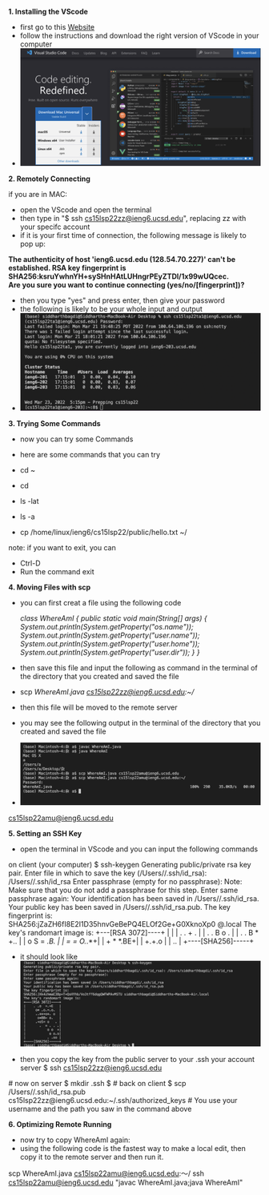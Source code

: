 **1. Installing the VScode**
- first go to this [Website](https://code.visualstudio.com/)
- follow the instructions and download the right version of VScode in your computer
- ![VScode1](https://github.com/hahacen/lab-report1/blob/main/%E5%B1%8F%E5%B9%95%E5%BF%AB%E7%85%A7%202022-04-10%2017.33.30.png)


**2. Remotely Connecting**

if you are in MAC:
- open the VScode and open the terminal
- then type in "$ ssh cs15lsp22zz@ieng6.ucsd.edu", replacing zz with your specifc account
- if it is your first time of connection, the following message is likely to pop up:

 **The authenticity of host 'ieng6.ucsd.edu (128.54.70.227)' can't be established.
 RSA key fingerprint is SHA256:ksruYwhnYH+sySHnHAtLUHngrPEyZTDl/1x99wUQcec.  
 Are you sure you want to continue connecting (yes/no/[fingerprint])?**

- then you type "yes" and press enter, then give your password
- the following is likely to be your whole input and output
- ![connect](https://github.com/hahacen/lab-report1/blob/main/%E5%B1%8F%E5%B9%95%E5%BF%AB%E7%85%A7%202022-04-10%2017.45.30.png)


**3. Trying Some Commands**
- now you can try some Commands 
- here are some commands that you can try 

- cd ~
- cd
- ls -lat
- ls -a
- cp /home/linux/ieng6/cs15lsp22/public/hello.txt ~/

note: if you want to exit, you can 
- Ctrl-D
- Run the command exit


**4. Moving Files with scp**
- you can first creat a file using the following code
  
  _class WhereAmI {
  public static void main(String[] args) {
    System.out.println(System.getProperty("os.name"));
    System.out.println(System.getProperty("user.name"));
    System.out.println(System.getProperty("user.home"));
    System.out.println(System.getProperty("user.dir"));
  }
}_

- then save this file and input the following as command in the terminal of the directory that you created and saved the file
- scp _WhereAmI.java cs15lsp22zz@ieng6.ucsd.edu:~/_
- then this file will be moved to the remote server
- you may see the following output in the terminal of the directory that you created and saved the file
- ![output](https://github.com/hahacen/cse15l-lab-reports/blob/main/451649647571_.pic.jpg)

cs15lsp22amu@ieng6.ucsd.edu


**5. Setting an SSH Key**
- open the terminal in VScode and you can input the following commands


on client (your computer)
$ ssh-keygen
Generating public/private rsa key pair.
Enter file in which to save the key (/Users/<user-name>/.ssh/id_rsa): /Users/<user-name>/.ssh/id_rsa
Enter passphrase (empty for no passphrase): 
Note: Make sure that you do not add a passphrase for this step.
Enter same passphrase again: 
Your identification has been saved in /Users/<user-name>/.ssh/id_rsa.
Your public key has been saved in /Users/<user-name>/.ssh/id_rsa.pub.
The key fingerprint is:
SHA256:jZaZH6fI8E2I1D35hnvGeBePQ4ELOf2Ge+G0XknoXp0 <user-name>@<system>.local
The key's randomart image is:
+---[RSA 3072]----+
|                 |
|       . . + .   |
|      . . B o .  |
|     . . B * +.. |
|      o S = *.B. |
|       = = O.*.*+|
|        + * *.BE+|
|           +.+.o |
|             ..  |
+----[SHA256]-----+


- it should look like![terminal1](https://github.com/hahacen/cse15l-lab-reports/blob/main/461649651061_.pic.jpg)

- then you copy the key from the public server to your .ssh your account server
$ ssh cs15lsp22zz@ieng6.ucsd.edu
<Enter Password>
# now on server
$ mkdir .ssh
$ <logout>
# back on client
$ scp /Users/<user-name>/.ssh/id_rsa.pub cs15lsp22zz@ieng6.ucsd.edu:~/.ssh/authorized_keys
# You use your username and the path you saw in the command above

 
**6. Optimizing Remote Running**
- now try to copy WhereAmI again:
- using the following code is the fastest way to make a local edit, then copy it to the remote server and then run it.
 
 scp WhereAmI.java cs15lsp22amu@ieng6.ucsd.edu:～/
 ssh cs15lsp22amu@ieng6.ucsd.edu "javac WhereAmI.java;java WhereAmI"

 
 
